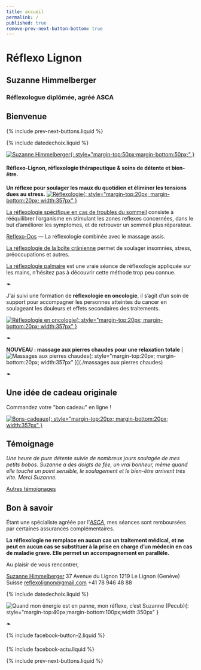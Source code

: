 ```yaml
---
title: accueil
permalink: /
published: true
remove-prev-next-button-bottom: true
---
```


# Réflexo Lignon

## Suzanne Himmelberger
### Réflexologue diplômée, agréé ASCA ###

## Bienvenue

{% include prev-next-buttons.liquid %}

{% include datedechoix.liquid %}

[![Suzanne Himmelberger](./images/suzanne-himmelberger-3.jpg){: style="margin-top:50px;margin-bottom:50px;" }](./presentation)
#### Réflexo-Lignon, réflexologie thérapeutique & soins de détente et bien-être.

**Un réflexe pour soulager les maux du quotidien et éliminer les tensions dues au stress.**
[![Réflexologie](./images/pieds.jpg){: style="margin-top:20px; margin-bottom:20px; width:357px" }](./reflexologie)


[La réflexologie spécifique en cas de troubles du sommeil](./reflexologie) consiste à rééquilibrer l’organisme en stimulant les zones reflexes concernées, dans le but d’améliorer les symptomes, et de retrouver un sommeil plus réparateur.

[Reflexo-Dos](./autres_soins) — La réflexologie combinée avec le massage assis.

[La réflexologie de la boîte crânienne](./autres_soins) permet de soulager insomnies, stress, préoccupations et autres.

[La réflexologie palmaire](./autres_soins) est une vraie séance de réflexologie appliquée sur les mains, n’hésitez pas à découvrir cette méthode trop peu connue.


❧

J'ai suivi une formation de **réflexologie en oncologie**, il s’agit d’un soin de support pour accompagner les personnes atteintes du cancer en soulageant les douleurs et effets secondaires des traitements.

[![Réflexologie en oncologie](./images/onco-site.jpeg){: style="margin-top:20px; margin-bottom:20px; width:357px" }](./oncologie)


❧


**NOUVEAU : massage aux pierres chaudes pour une relaxation totale**
[![Massages aux pierres chaudes](./images/wellness2.jpg){: style="margin-top:20px; margin-bottom:20px; width:357px" }](./massages aux pierres chaudes)


❧


## Une idée de cadeau originale 


Commandez votre "bon cadeau" en ligne !


[![Bons-cadeaux](./images/bon-cadeau.jpg){: style="margin-top:20px; margin-bottom:20px; width:357px" }](./bons-cadeaux)


## Témoignage

*Une heure de pure détente suivie de nombreux jours soulagée de mes petits bobos. Suzanne a des doigts de fée, un vrai bonheur, même quand elle touche un point sensible, le soulagement et le bien-être arrivent très vite. Merci Suzanne.*

[Autres témoignages](./temoignages)

## Bon à savoir

Étant une spécialiste agréée par l’[*ASCA*](http://www.asca.ch/dc.aspx?content=Assureurs_conventionnes), mes séances sont remboursées par certaines assurances complémentaires.

**La réflexologie ne remplace en aucun cas un traitement médical, et ne peut en aucun cas se substituer à la prise en charge d’un médecin en cas de maladie grave. Elle permet un accompagnement en parallèle.**

Au plaisir de vous rencontrer,

[Suzanne Himmelberger](./presentation)
37 Avenue du Lignon
1219 Le Lignon (Genève)
Suisse
[reflexolignon@gmail.com](mailto:reflexolignon@gmail.com)
<i class="fa fa-mobile"></i> +41 78 946 48 88

{% include datedechoix.liquid %}

![Quand mon énergie est en panne, mon réflexe, c’est Suzanne (Pecub)](./images/pecub-555x742.jpg){: style="margin-top:40px;margin-bottom:100px;width:350px" }

❧

{% include facebook-button-2.liquid %}

<div style="margin-top: 20px"></div>

{% include facebook-actu.liquid %}

{% include prev-next-buttons.liquid %}

